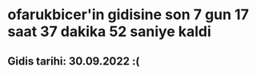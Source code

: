 # ofarukbicer'in gidisine son 7 gun 17 saat 37 dakika 52 saniye kaldi

## Gidis tarihi: 30.09.2022 :(